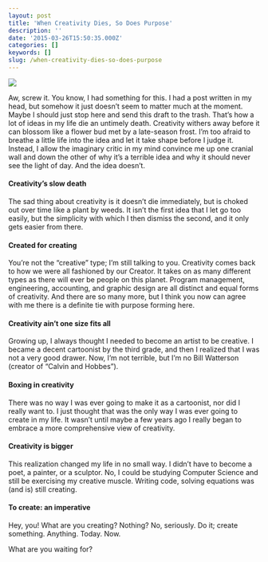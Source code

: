 ```yaml
---
layout: post
title: 'When Creativity Dies, So Does Purpose'
description: ''
date: '2015-03-26T15:50:35.000Z'
categories: []
keywords: []
slug: /when-creativity-dies-so-does-purpose
---
```


![](https://cdn-images-1.medium.com/max/1200/1*BvokIeQ2hG_i0Rewm0LCUQ.jpeg)

Aw, screw it. You know, I had something for this. I had a post written in my head, but somehow it just doesn’t seem to matter much at the moment. Maybe I should just stop here and send this draft to the trash. That’s how a lot of ideas in my life die an untimely death. Creativity withers away before it can blossom like a flower bud met by a late-season frost. I’m too afraid to breathe a little life into the idea and let it take shape before I judge it. Instead, I allow the imaginary critic in my mind convince me up one cranial wall and down the other of why it’s a terrible idea and why it should never see the light of day. And the idea doesn’t.<!--more-->

#### Creativity’s slow death

The sad thing about creativity is it doesn’t die immediately, but is choked out over time like a plant by weeds. It isn’t the first idea that I let go too easily, but the simplicity with which I then dismiss the second, and it only gets easier from there.

#### Created for creating

You’re not the “creative” type; I’m still talking to you. Creativity comes back to how we were all fashioned by our Creator. It takes on as many different types as there will ever be people on this planet. Program management, engineering, accounting, and graphic design are all distinct and equal forms of creativity. And there are so many more, but I think you now can agree with me there is a definite tie with purpose forming here.

#### Creativity ain’t one size fits all

Growing up, I always thought I needed to become an artist to be creative. I became a decent cartoonist by the third grade, and then I realized that I was not a very good drawer. Now, I’m not terrible, but I’m no Bill Watterson (creator of “Calvin and Hobbes”).

#### Boxing in creativity

There was no way I was ever going to make it as a cartoonist, nor did I really want to. I just thought that was the only way I was ever going to create in my life. It wasn’t until maybe a few years ago I really began to embrace a more comprehensive view of creativity.

#### Creativity is bigger

This realization changed my life in no small way. I didn’t have to become a poet, a painter, or a sculptor. No, I could be studying Computer Science and still be exercising my creative muscle. Writing code, solving equations was (and is) still creating.

#### To create: an imperative

Hey, you! What are you creating? Nothing? No, seriously. Do it; create something. Anything. Today. Now.

What are you waiting for?